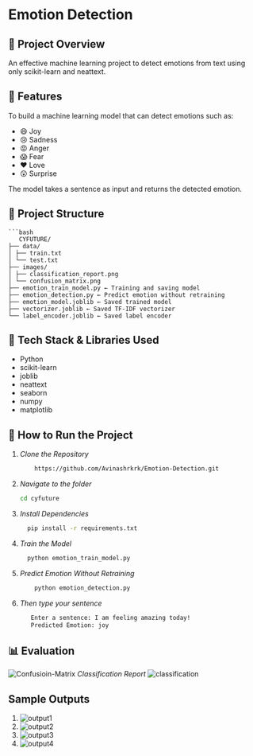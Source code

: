 ﻿# Emotion Detection

## 📌 Project Overview
An effective machine learning project to detect emotions from text using only scikit-learn and neattext. 

## 🚀 Features
To build a machine learning model that can detect emotions such as:
- 😄 Joy
- 😢 Sadness
- 😡 Anger
- 😱 Fear
- ❤️ Love
- 😲 Surprise

The model takes a sentence as input and returns the detected emotion.  

## 📂 Project Structure 
    ```bash
       CYFUTURE/
    ├── data/
    │ ├── train.txt
    │ └── test.txt
    ├── images/
    │ ├── classification_report.png
    │ └── confusion_matrix.png
    ├── emotion_train_model.py ← Training and saving model
    ├── emotion_detection.py ← Predict emotion without retraining
    ├── emotion_model.joblib ← Saved trained model
    ├── vectorizer.joblib ← Saved TF-IDF vectorizer
    └── label_encoder.joblib ← Saved label encoder
    
## 🧪 Tech Stack & Libraries Used
- Python
- scikit-learn
- joblib
- neattext
- seaborn
- numpy
- matplotlib

## 🚀 How to Run the Project
1. *Clone the Repository*
    ```bash
        https://github.com/Avinashrkrk/Emotion-Detection.git
2. *Navigate to the folder*
     ```bash
     cd cyfuture
3. *Install Dependencies*
   ```bash
     pip install -r requirements.txt
4. *Train the Model*
   ```bash
     python emotion_train_model.py
5. *Predict Emotion Without Retraining*
   ```bash
       python emotion_detection.py
6. *Then type your sentence*
   ```bash
      Enter a sentence: I am feeling amazing today!
      Predicted Emotion: joy
## 📊 Evaluation
 ![Confusioin-Matrix](images/confusion_matrix.png)
*Classification Report*
 ![classification](images/classification_report.png)

## Sample Outputs
1. ![output1](images/output1.png)
2. ![output2](images/output2.png)
3. ![output3](images/output3.png)
4. ![output4](images/output4.png)
